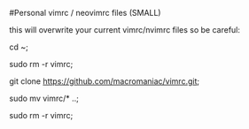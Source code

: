 #Personal vimrc / neovimrc files (SMALL)

this will overwrite your current vimrc/nvimrc files so be careful:

cd ~; 

sudo rm -r vimrc;

git clone https://github.com/macromaniac/vimrc.git;

sudo mv vimrc/* ..;

sudo rm -r vimrc;


